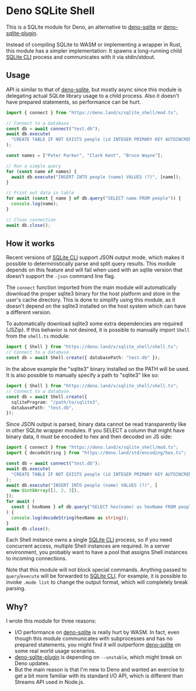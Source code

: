 # Deno SQLite Shell

This is a SQLite module for Deno, an alternative to [deno-sqlite] or
[deno-sqlite-plugin].

Instead of compiling SQLite to WASM or implementing a wrapper in Rust, this
module has a simpler implementation: It spawns a long-running child [SQLite CLI]
process and communicates with it via stdin/stdout.

## Usage

API is similar to that of [deno-sqlite], but mostly async since this module is
delegating actual SQLite library usage to a child process. Also it doesn't have
prepared statements, so performance can be hurt.

```typescript
import { connect } from "https://deno.land/x/sqlite_shell/mod.ts";

// Connect to a database
const db = await connect("test.db");
await db.execute(
  "CREATE TABLE IF NOT EXISTS people (id INTEGER PRIMARY KEY AUTOINCREMENT, name TEXT)",
);

const names = ["Peter Parker", "Clark Kent", "Bruce Wayne"];

// Run a simple query
for (const name of names) {
  await db.execute("INSERT INTO people (name) VALUES (?)", [name]);
}

// Print out data in table
for await (const { name } of db.query("SELECT name FROM people")) {
  console.log(name);
}

// Close connection
await db.close();
```

## How it works

Recent versions of [SQLite CLI] support JSON output mode, which makes it
possible to deterministically parse and split query results. This module depends
on this feature and will fail when used with an sqlite version that doesn't
support the `-json` command line flag.

The `connect` function imported from the main module will automatically download
the proper sqlite3 binary for the host platform and store in the user's cache
directory. This is done to simplify using this module, as it doesn't depend on
the sqlite3 installed on the host system which can have a different version.

To automatically download sqlite3 some extra dependencies are required (JSZip).
If this behavior is not desired, it is possible to manually import `Shell` from
the `shell.ts` module:

```typescript
import { Shell } from "https://deno.land/x/sqlite_shell/shell.ts";
// Connect to a database
const db = await Shell.create({ databasePath: "test.db" });
```

In the above example the "sqlite3" binary installed on the PATH will be used. It
is also possible to manually specify a path to "sqlite3" like so:

```typescript
import { Shell } from "https://deno.land/x/sqlite_shell/shell.ts";
// Connect to a database
const db = await Shell.create({
  sqliteProgram: "/path/to/sqlite3",
  databasePath: "test.db",
});
```

Since JSON output is parsed, binary data cannot be read transparently like in
other SQLite wrapper modules. If you SELECT a column that might have binary
data, it must be encoded to hex and then decoded on JS side:

```typescript
import { connect } from "https://deno.land/x/sqlite_shell/mod.ts";
import { decodeString } from "https://deno.land/std/encoding/hex.ts";

const db = await connect("test.db");
await db.execute(
  "CREATE TABLE IF NOT EXISTS people (id INTEGER PRIMARY KEY AUTOINCREMENT, name TEXT)",
);
await db.execute("INSERT INTO people (name) VALUES (?)", [
  new Uint8Array([1, 2, 3]),
]);
for await (
  const { hexName } of db.query("SELECT hex(name) as hexName FROM people")
) {
  console.log(decodeString(hexName as string));
}
await db.close();
```

Each Shell instance owns a single [SQLite CLI] process, so if you need
concurrent access, multiple Shell instances are required. In a server
environment, you probably want to have a pool that assigns Shell instances to
incoming connections.

Note that this module will not block special commands. Anything passed to
`query`/`execute` will be forwarded to [SQLite CLI]. For example, it is possible
to invoke `.mode list` to change the output format, which will completely break
parsing.

## Why?

I wrote this module for three reasons:

- I/O performance on [deno-sqlite] is really hurt by WASM. In fact, even though
  this module communicates with subprocesses and has no prepared statements, you
  might find it will outperform [deno-sqlite] on some real world usage
  scenarios.
- [deno-sqlite-plugin] is depending on `--unstable`, which might break on Deno
  updates.
- But the main reason is that I'm new to Deno and wanted an exercise to get a
  bit more familiar with its standard I/O API, which is different than Streams
  API used in Node.js.

[deno-sqlite]: https://deno.land/x/sqlite
[deno-sqlite-plugin]: https://github.com/crabmusket/deno_sqlite_plugin
[SQLite CLI]: https://sqlite.org/cli.html

